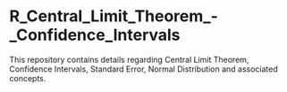 # R_Central_Limit_Theorem_-_Confidence_Intervals
This repository contains details regarding Central Limit Theorem, Confidence Intervals, Standard Error, Normal Distribution and associated concepts.
